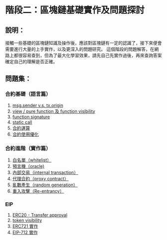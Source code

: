 
# 階段二：區塊鏈基礎實作及問題探討

## 說明：
接觸一些基礎的區塊鏈知識及操作後，應該對區塊鏈有一定的認識了，接下來便會需要進行大量的上手實作，以及更深入的問題研究。
這個階段的問題解答，在網路上都很容易查到，但為了最大化學習效果，請先自己先實作過後，再來查詢答案確定自己的理解是否正確。

## 問題集：
### 合約基礎（語言篇）
  1. [msg.sender v.s. tx.origin](./msgSender-vs-txOrigin.md)
  2. [view / pure function 及 function visibility](./view-pure-function-and-function-visibility.md)
  3. [function signature](./function-signature.md)
  4. [static call](./static-call.md)
  5. [合約運算](./arithmetics.md)
  6. [合約使用優化](./contract-optimization.md)


###  合約進階（實作篇）
  1. [白名單（whitelist）](./whitelist.md)
  2. [預言機（oracle)](./oracle.md)
  3. [內部交易（internal transaction）](./internal-transaction.md)
  4. [代理合約（proxy contract）](./proxy-contract.md)
  5. [亂數產生（random generation）](./random-generation.md)
  6. [重入攻擊（Re-entrancy）](./Re-entrancy.md)

### EIP
  1. [ERC20 - Transfer approval](./ERC20-Transfer-approval.md)
  2. [token visibility](./token-visibility.md)
  3. [ERC721 實作](./ERC721-practice.md)
  4. [EIP-712 實作](./EIP-712.md)

